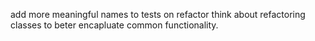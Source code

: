 add more meaningful names to tests on refactor
think about refactoring classes to beter encapluate common functionality.